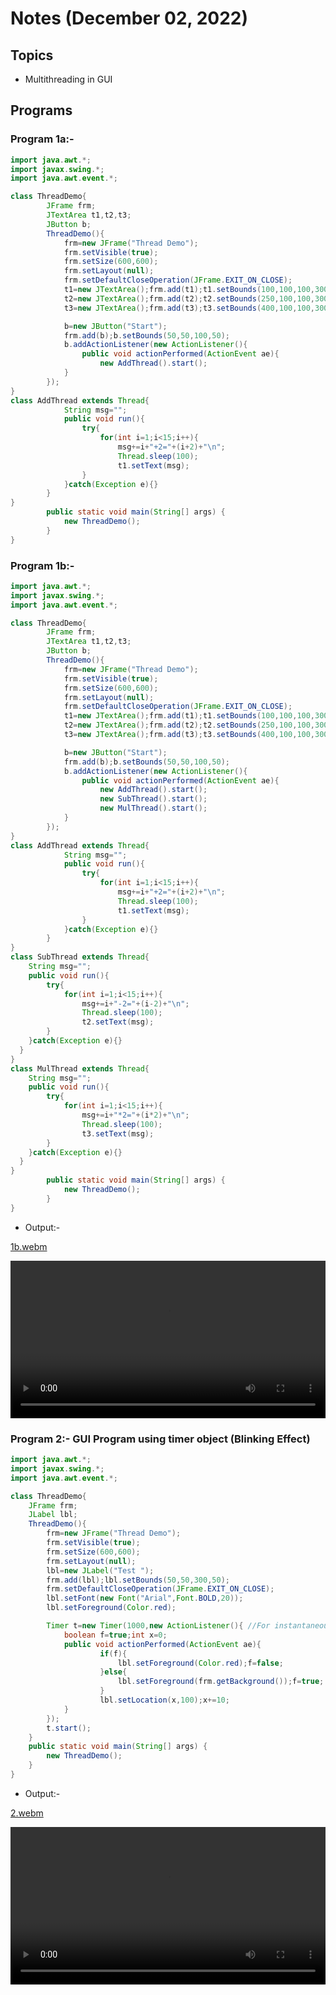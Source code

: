 # Notes (December 02, 2022)

## Topics

- Multithreading in GUI

## Programs

### Program 1a:-

```java
import java.awt.*;
import javax.swing.*;
import java.awt.event.*;

class ThreadDemo{
        JFrame frm;
        JTextArea t1,t2,t3;
        JButton b;
        ThreadDemo(){
            frm=new JFrame("Thread Demo");
            frm.setVisible(true);
            frm.setSize(600,600);
            frm.setLayout(null);
            frm.setDefaultCloseOperation(JFrame.EXIT_ON_CLOSE);
            t1=new JTextArea();frm.add(t1);t1.setBounds(100,100,100,300);
            t2=new JTextArea();frm.add(t2);t2.setBounds(250,100,100,300);
            t3=new JTextArea();frm.add(t3);t3.setBounds(400,100,100,300);

            b=new JButton("Start");
            frm.add(b);b.setBounds(50,50,100,50);
            b.addActionListener(new ActionListener(){
                public void actionPerformed(ActionEvent ae){
                    new AddThread().start();
            }
        });
}
class AddThread extends Thread{
            String msg="";
            public void run(){
                try{
                    for(int i=1;i<15;i++){
                        msg+=i+"+2="+(i+2)+"\n";
                        Thread.sleep(100);
                        t1.setText(msg);
                }
            }catch(Exception e){}
        }
}
        public static void main(String[] args) {
            new ThreadDemo();
        }
}
```

### Program 1b:-

```java
import java.awt.*;
import javax.swing.*;
import java.awt.event.*;

class ThreadDemo{
        JFrame frm;
        JTextArea t1,t2,t3;
        JButton b;
        ThreadDemo(){
            frm=new JFrame("Thread Demo");
            frm.setVisible(true);
            frm.setSize(600,600);
            frm.setLayout(null);
            frm.setDefaultCloseOperation(JFrame.EXIT_ON_CLOSE);
            t1=new JTextArea();frm.add(t1);t1.setBounds(100,100,100,300);
            t2=new JTextArea();frm.add(t2);t2.setBounds(250,100,100,300);
            t3=new JTextArea();frm.add(t3);t3.setBounds(400,100,100,300);

            b=new JButton("Start");
            frm.add(b);b.setBounds(50,50,100,50);
            b.addActionListener(new ActionListener(){
                public void actionPerformed(ActionEvent ae){
                    new AddThread().start();
                    new SubThread().start();
                    new MulThread().start();
            }
        });
}
class AddThread extends Thread{
            String msg="";
            public void run(){
                try{
                    for(int i=1;i<15;i++){
                        msg+=i+"+2="+(i+2)+"\n";
                        Thread.sleep(100);
                        t1.setText(msg);
                }
            }catch(Exception e){}
        }
}
class SubThread extends Thread{
    String msg="";
    public void run(){
        try{
            for(int i=1;i<15;i++){
                msg+=i+"-2="+(i-2)+"\n";
                Thread.sleep(100);
                t2.setText(msg);
        }
    }catch(Exception e){}
  }
}
class MulThread extends Thread{
    String msg="";
    public void run(){
        try{
            for(int i=1;i<15;i++){
                msg+=i+"*2="+(i*2)+"\n";
                Thread.sleep(100);
                t3.setText(msg);
        }
    }catch(Exception e){}
  }
}
        public static void main(String[] args) {
            new ThreadDemo();
        }
}
```

- Output:-

[1b.webm](https://user-images.githubusercontent.com/26346867/205220359-e756374e-7e4f-4e14-bdda-247f2d371d39.webm)

<center><video width="100%" height= "auto" controls>
  <source src="https://user-images.githubusercontent.com/26346867/205220359-e756374e-7e4f-4e14-bdda-247f2d371d39.webm" type="video/webm">
  Your browser does not support the video tag.
</video></center>

### Program 2:- GUI Program using timer object (Blinking Effect)

```java
import java.awt.*;
import javax.swing.*;
import java.awt.event.*;

class ThreadDemo{
    JFrame frm;
    JLabel lbl;
    ThreadDemo(){
        frm=new JFrame("Thread Demo");
        frm.setVisible(true);
        frm.setSize(600,600);
        frm.setLayout(null);
        lbl=new JLabel("Test ");
        frm.add(lbl);lbl.setBounds(50,50,300,50);
        frm.setDefaultCloseOperation(JFrame.EXIT_ON_CLOSE);
        lbl.setFont(new Font("Arial",Font.BOLD,20));
        lbl.setForeground(Color.red);

        Timer t=new Timer(1000,new ActionListener(){ //For instantaneous blinking set 100 
            boolean f=true;int x=0;
            public void actionPerformed(ActionEvent ae){
                    if(f){
                        lbl.setForeground(Color.red);f=false;
                    }else{
                        lbl.setForeground(frm.getBackground());f=true;
                    }
                    lbl.setLocation(x,100);x+=10;
            }
        });
        t.start();
    }
    public static void main(String[] args) {
        new ThreadDemo();
    }
}
```

- Output:-

[2.webm](https://user-images.githubusercontent.com/26346867/205220387-4dac57e4-39f1-486f-ad5e-21874d902def.webm)

<center><video width="100%" height= "auto" controls>
  <source src="https://user-images.githubusercontent.com/26346867/205220387-4dac57e4-39f1-486f-ad5e-21874d902def.webm" type="video/webm">
  Your browser does not support the video tag.
</video></center>
